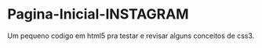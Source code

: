 # Pagina-Inicial-INSTAGRAM
Um pequeno codigo em html5 pra testar e revisar alguns conceitos de css3.
